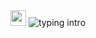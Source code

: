 <div align="center">


<img src="https://media.giphy.com/media/hvRJCLFzcasrR4ia7z/giphy.gif" width="25" />  

<img src="https://readme-typing-svg.demolab.com?font=Fira+Mono&weight=700&duration=3000&pause=1000&color=4FFFA2&center=true&vCenter=true&multiline=true&repeat=true&width=700&height=60&lines=Hi+there" alt="typing intro"/>



</div>
